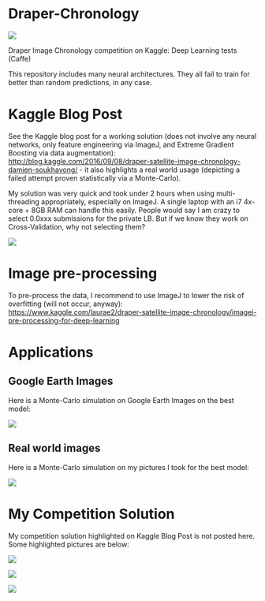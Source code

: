 # Draper-Chronology

![](http://5047-presscdn.pagely.netdna-cdn.com/wp-content/uploads/2016/09/draper_lg.png)

Draper Image Chronology competition on Kaggle: Deep Learning tests (Caffe)

This repository includes many neural architectures. They all fail to train for better than random predictions, in any case.

# Kaggle Blog Post

See the Kaggle blog post for a working solution (does not involve any neural networks, only feature engineering via ImageJ, and Extreme Gradient Boosting via data augmentation): http://blog.kaggle.com/2016/09/08/draper-satellite-image-chronology-damien-soukhavong/ - it also highlights a real world usage (depicting a failed attempt proven statistically via a Monte-Carlo).

My solution was very quick and took under 2 hours when using multi-threading appropriately, especially on ImageJ. A single laptop with an i7 4x-core + 8GB RAM can handle this easily. People would say I am crazy to select 0.0xxx submissions for the private LB. But if we know they work on Cross-Validation, why not selecting them?

![](http://5047-presscdn.pagely.netdna-cdn.com/wp-content/uploads/2016/09/image04.jpg)

# Image pre-processing

To pre-process the data, I recommend to use ImageJ to lower the risk of overfitting (will not occur, anyway): https://www.kaggle.com/laurae2/draper-satellite-image-chronology/imagej-pre-processing-for-deep-learning

# Applications

## Google Earth Images

Here is a Monte-Carlo simulation on Google Earth Images on the best model:

![](http://5047-presscdn.pagely.netdna-cdn.com/wp-content/uploads/2016/09/image02.png)

## Real world images

Here is a Monte-Carlo simulation on my pictures I took for the best model:

![](http://5047-presscdn.pagely.netdna-cdn.com/wp-content/uploads/2016/09/image01.png)

# My Competition Solution

My competition solution highlighted on Kaggle Blog Post is not posted here. Some highlighted pictures are below:

![](http://5047-presscdn.pagely.netdna-cdn.com/wp-content/uploads/2016/09/image00.png)

![](http://5047-presscdn.pagely.netdna-cdn.com/wp-content/uploads/2016/09/stack_aligned_selection-900x676.gif)

![](http://5047-presscdn.pagely.netdna-cdn.com/wp-content/uploads/2016/09/RGB_stack-1024x770.jpg)
